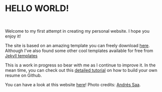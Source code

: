 # HELLO WORLD!

<br>

Welcome to my first attempt in creating my personal website. I hope you enjoy it!

The site is based on an amazing template you can freely download [here](https://bootstrapmade.com/iportfolio-bootstrap-portfolio-websites-template/). Although I've also found some other cool templates available for free from [Jekyll templates](https://jekyllthemes.io/)

This is a work in progress so bear with me as I continue to improve it. In the mean time, you can check out this [detailed tutorial](https://workwithcarolyn.com/blog/digital-cv-guide) on how to build your own resume on Github.

You can have a look at this website [here](https://xacfran.github.io/Francisco-X-Castellanos/)! Photo credits: [Andrés Saa](https://andressaa.com/).
